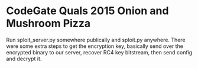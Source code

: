 CodeGate Quals 2015 Onion and Mushroom Pizza
============================================

Run sploit_server.py somewhere publically and sploit.py anywhere. There were some extra steps to get the encryption key, basically send over the encrypted binary to our server, recover RC4 key bitstream, then send config and decrypt it.
